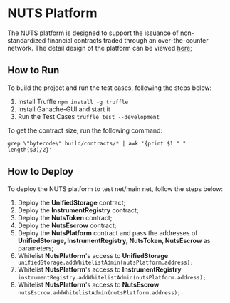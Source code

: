 # NUTS Platform

The NUTS platform is designed to support the issuance of non-standardized financial contracts traded through an over-the-counter network. The detail design of the platform can be viewed [here](https://app.gitbook.com/@nutsfinance/s/nuts-design-doc/);

## How to Run

To build the project and run the test cases, following the steps below:

1. Install Truffle  `npm install -g truffle`
1. Install Ganache-GUI and start it
1. Run the Test Cases `truffle test --development`

To get the contract size, run the following command:
```
grep \"bytecode\" build/contracts/* | awk '{print $1 " " length($3)/2}'
```
## How to Deploy

To deploy the NUTS platform to test net/main net, follow the steps below:

1. Deploy the **UnifiedStorage** contract;
1. Deploy the **InstrumentRegistry** contract;
1. Deploy the **NutsToken** contract;
1. Deploy the **NutsEscrow** contract;
1. Deploy the **NutsPlatform** contract and pass the addresses of **UnifiedStorage, InstrumentRegistry, NutsToken, NutsEscrow** as parameters;
1. Whitelist **NutsPlatform**'s access to **UnifiedStorage** 
` 
unifiedStorage.addWhitelistAdmin(nutsPlatform.address); 
`
1. Whitelist **NutsPlatform**'s access to **InstrumentRegistry** 
`
instrumentRegistry.addWhitelistAdmin(nutsPlatform.address);
`
1. Whitelist **NutsPlatform**'s access to **NutsEscrow**
`
nutsEscrow.addWhitelistAdmin(nutsPlatform.address);
`
